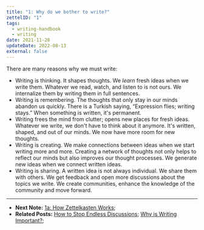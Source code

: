 ```yaml
---
title: "1: Why do we bother to write?"
zettelID: "1"
tags:
  - writing-handbook
  - writing
date: 2021-11-28
updateDate: 2022-08-13
external: false
---
```


There are many reasons why we must write:

- Writing is thinking. It shapes thoughts. We *learn* fresh ideas when we write them. Whatever we read, watch, and listen to is not ours. We internalize them by writing them in full sentences.
- Writing is remembering. The thoughts that only stay in our minds abandon us quickly. There is a Turkish saying, “Expression flies; writing stays.” When something is written, it's permanent.
- Writing frees the mind from clutter; opens new places for fresh ideas. Whatever we write, we don't have to think about it anymore. It's written, shaped, and out of our minds. We now have more room for new thoughts.
- Writing is creating. We make connections between ideas when we start writing more and more. Creating a network of thoughts not only helps to reflect our minds but also improves our thought processes. We generate new ideas when we connect written ideas.
- Writing is sharing. A written idea is not always individual. We share them with others. We get feedback and open more discussions about the topics we write. We create communities, enhance the knowledge of the community and move forward.

---

- **Next Note:** [1a: How Zettelkasten Works](/notes/1a/);
- **Related Posts:** [How to Stop Endless Discussions](/how-to-stop-endless-discussions/); [Why is Writing Important?](/why-is-writing-important/);
